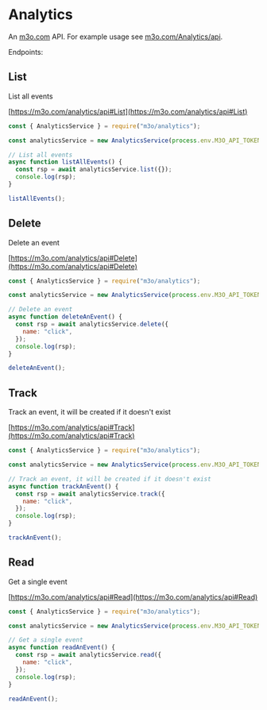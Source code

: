 # Analytics

An [m3o.com](https://m3o.com) API. For example usage see [m3o.com/Analytics/api](https://m3o.com/Analytics/api).

Endpoints:

## List

List all events

[https://m3o.com/analytics/api#List](https://m3o.com/analytics/api#List)

```js
const { AnalyticsService } = require("m3o/analytics");

const analyticsService = new AnalyticsService(process.env.M3O_API_TOKEN);

// List all events
async function listAllEvents() {
  const rsp = await analyticsService.list({});
  console.log(rsp);
}

listAllEvents();
```

## Delete

Delete an event

[https://m3o.com/analytics/api#Delete](https://m3o.com/analytics/api#Delete)

```js
const { AnalyticsService } = require("m3o/analytics");

const analyticsService = new AnalyticsService(process.env.M3O_API_TOKEN);

// Delete an event
async function deleteAnEvent() {
  const rsp = await analyticsService.delete({
    name: "click",
  });
  console.log(rsp);
}

deleteAnEvent();
```

## Track

Track an event, it will be created if it doesn't exist

[https://m3o.com/analytics/api#Track](https://m3o.com/analytics/api#Track)

```js
const { AnalyticsService } = require("m3o/analytics");

const analyticsService = new AnalyticsService(process.env.M3O_API_TOKEN);

// Track an event, it will be created if it doesn't exist
async function trackAnEvent() {
  const rsp = await analyticsService.track({
    name: "click",
  });
  console.log(rsp);
}

trackAnEvent();
```

## Read

Get a single event

[https://m3o.com/analytics/api#Read](https://m3o.com/analytics/api#Read)

```js
const { AnalyticsService } = require("m3o/analytics");

const analyticsService = new AnalyticsService(process.env.M3O_API_TOKEN);

// Get a single event
async function readAnEvent() {
  const rsp = await analyticsService.read({
    name: "click",
  });
  console.log(rsp);
}

readAnEvent();
```

